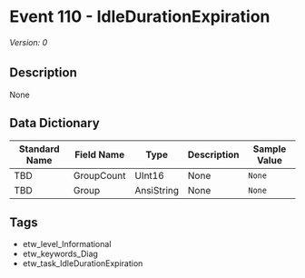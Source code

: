 # Event 110 - IdleDurationExpiration
###### Version: 0

## Description
None

## Data Dictionary
|Standard Name|Field Name|Type|Description|Sample Value|
|---|---|---|---|---|
|TBD|GroupCount|UInt16|None|`None`|
|TBD|Group|AnsiString|None|`None`|

## Tags
* etw_level_Informational
* etw_keywords_Diag
* etw_task_IdleDurationExpiration